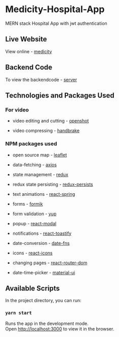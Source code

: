 # Medicity-Hospital-App

MERN stack Hospital App with jwt authentication

## Live Website

View online - [medicity](https://medicity-5b5.pages.dev/)

## Backend Code

To view the backendcode - [server](https://github.com/deva-raja/medicity-hospital-server)

## Technologies and Packages Used

### For video

* video editing and cutting - [openshot](https://www.openshot.org/)

* video compressing - [handbrake](https://handbrake.fr/)

### NPM packages used

* open source map - [leaflet](https://react-leaflet.js.org/)

* data-fetching - [axios](https://www.npmjs.com/package/axios)

* state management - [redux](https://redux-toolkit.js.org/tutorials/quick-start)

* redux state persisting - [redux-persists](https://www.npmjs.com/package/redux-persist)

* text animations - [react-spring](https://react-spring.io/)

* forms - [formik](https://formik.org)

* form validation - [yup](https://www.npmjs.com/package/yup)

* popup - [react-modal](https://www.npmjs.com/package/react-modal)

* notifications - [react-toastify](https://www.npmjs.com/package/react-toastify)

* date-conversion - [date-fns](https://date-fns.org/)

* icons - [react-icons](https://react-icons.github.io/react-icons/)

* changing pages - [react-router-dom](https://reactrouter.com/web/guides/quick-start)

* date-time-picker - [material-ui](https://material-ui.com/)

## Available Scripts

In the project directory, you can run:

### `yarn start`

Runs the app in the development mode.\
Open [http://localhost:3000](http://localhost:3000) to view it in the browser.
